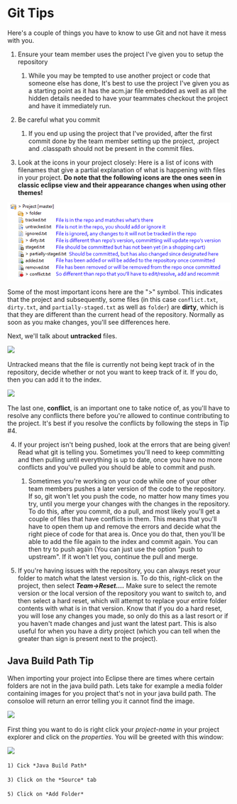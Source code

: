 # Git Tips

Here's a couple of things you have to know to use Git and not have it
mess with you.

1)  Ensure your team member uses the project I've given you to setup the
    repository
    
    1.  While you may be tempted to use another project or code that
        someone else has done, It's best to use the project I've given
        you as a starting point as it has the acm.jar file embedded as
        well as all the hidden details needed to have your teammates
        checkout the project and have it immediately run.

2)  Be careful what you commit
    
    1.  If you end up using the project that I've provided, after the
        first commit done by the team member setting up the project,
        .project and .classpath should not be present in the commit
        files.

3)  Look at the icons in your project closely: Here is a list of icons
    with filenames that give a partial explanation of what is happening
    with files in your project. **Do note that the following icons are 
    the ones seen in classic eclipse view and their appearance
    changes when using other themes!** 

![](gittips/media/image1.png)

Some of the most important icons here are the "\>" symbol. This
indicates that the project and subsequently, some files (in this case
```conflict.txt```, ```dirty.txt```, and ```partially-staged.txt``` as well as ```folder```) are
**dirty**, which is that they are different than the current head of the
repository. Normally as soon as you make changes, you'll see differences
here.

Next, we'll talk about **untracked** files.

![](gittips/media/untracked.png)

Untracked means that the file is currently not being kept track of in
the repository, decide whether or not you want to keep track of it. If
you do, then you can add it to the index.

![](gittips/media/conflict.PNG)

The last one, **conflict**, is an important one to take notice of, as you'll 
have to resolve any conflicts there before you're allowed to continue 
contributing to the project. It's best if you resolve the conflicts 
by following the steps in Tip \#4.

4)  If your project isn't being pushed, look at the errors that are
    being given\! Read what git is telling you. Sometimes you'll need to
    keep committing and then pulling until everything is up to date,
    once you have no more conflicts and you've pulled you should be able
    to commit and push.
    
    1.  Sometimes you're working on your code while one of your other
        team members pushes a later version of the code to the
        repository. If so, git won't let you push the code, no matter
        how many times you try, until you merge your changes with the
        changes in the repository. To do this, after you commit, do a
        pull, and most likely you'll get a couple of files that have
        conflicts in them. This means that you'll have to open them up
        and remove the errors and decide what the right piece of code
        for that area is. Once you do that, then you'll be able to add
        the file again to the index and commit again. You can then try
        to push again (You can just use the option "push to upstream".
        If it won't let you, continue the pull and merge.

5)  If you're having issues with the repository, you can always reset
    your folder to match what the latest version is. To do this,
    right-click on the project, then select ***Team-\>Reset….*** Make
    sure to select the remote version or the local version of the
    repository you want to switch to, and then select a hard reset,
    which will attempt to replace your entire folder contents with what
    is in that version. Know that if you do a hard reset, you will lose
    any changes you made, so only do this as a last resort or if you
    haven't made changes and just want the latest part. This is also
    useful for when you have a dirty project (which you can tell when
    the greater than sign is present next to the project).
    
## Java Build Path Tip

When importing your project into Eclipse there are times where certain 
folders are not in the java build path. Lets take for example a media folder 
containing images for you project that's not in your java build path. 
The consoloe will return an error telling you it cannot find the image.

![](gittips/media/cannotFindImage.png)

First thing you want to do is right click your *project-name* in 
your project explorer and click on the *properties*. You will be greeted
with this window: 
    
![](gittips/media/propertiesPage.png)

    1) Cick *Java Build Path*

    3) Click on the *Source* tab

    5) Click on *Add Folder*

    

    
